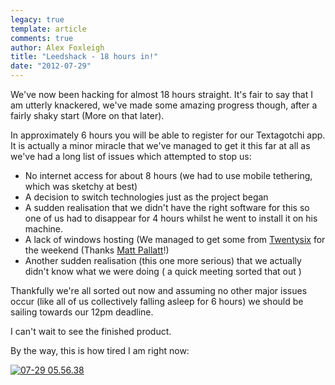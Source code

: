 ```yaml
---
legacy: true 
template: article 
comments: true 
author: Alex Foxleigh
title: "Leedshack - 18 hours in!"
date: "2012-07-29"
---
```


We've now been hacking for almost 18 hours straight. It's fair to say that I am utterly knackered, we've made some amazing progress though, after a fairly shaky start (More on that later).

In approximately 6 hours you will be able to register for our Textagotchi app. It is actually a minor miracle that we've managed to get it this far at all as we've had a long list of issues which attempted to stop us:

- No internet access for about 8 hours (we had to use mobile tethering, which was sketchy at best)
- A decision to switch technologies just as the project began
- A sudden realisation that we didn't have the right software for this so one of us had to disappear for 4 hours whilst he went to install it on his machine.
- A lack of windows hosting (We managed to get some from [Twentysix](http://www.twentysixdigital.com) for the weekend (Thanks [Matt Pallatt](http://www.twitter.com/mattpallatt)!)
- Another sudden realisation (this one more serious) that we actually didn't know what we were doing ( a quick meeting sorted that out )

Thankfully we're all sorted out now and assuming no other major issues occur (like all of us collectively falling asleep for 6 hours) we should be sailing towards our 12pm deadline.

I can't wait to see the finished product.

By the way, this is how tired I am right now:

[![](http://139.59.160.63/wp-content/uploads/2012/07/07-29-05.56.38-300x225.jpg "07-29 05.56.38")](http://foxleigh.me/wp-content/uploads/2012/07/07-29-05.56.38.jpg)
